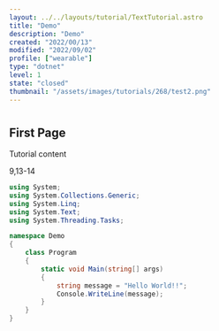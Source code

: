 ```yaml
---
layout: ../../layouts/tutorial/TextTutorial.astro
title: "Demo"
description: "Demo"
created: "2022/00/13"
modified: "2022/09/02"
profile: ["wearable"]
type: "dotnet"
level: 1
state: "closed"
thumbnail: "/assets/images/tutorials/268/test2.png"
---
```


#

## First Page

Tutorial content

<highlight>9,13-14</highlight>

```csharp
using System;
using System.Collections.Generic;
using System.Linq;
using System.Text;
using System.Threading.Tasks;

namespace Demo
{
    class Program
    {
        static void Main(string[] args)
        {
            string message = "Hello World!!";
            Console.WriteLine(message);
        }
    }
}

```


